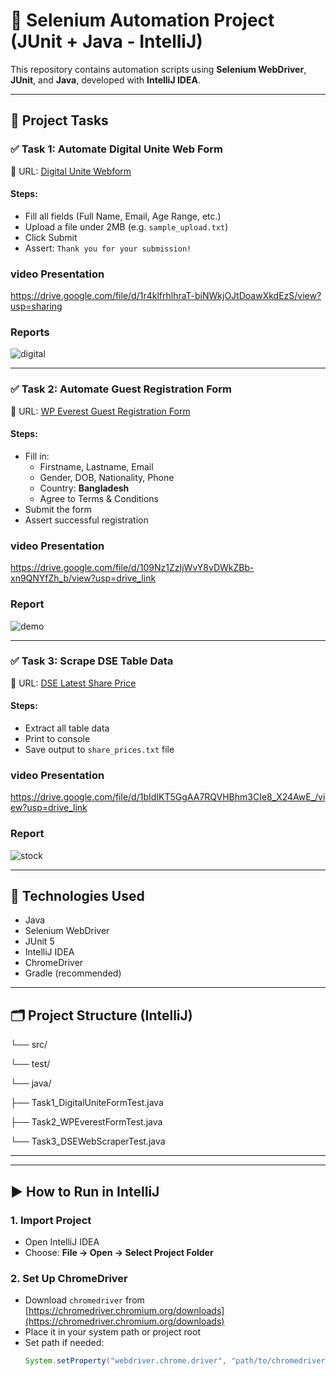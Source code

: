 # 🧪 Selenium Automation Project (JUnit + Java - IntelliJ)

This repository contains automation scripts using **Selenium WebDriver**, **JUnit**, and **Java**, developed with **IntelliJ IDEA**.

---

## 📌 Project Tasks

### ✅ Task 1: Automate Digital Unite Web Form

🔗 URL: [Digital Unite Webform](https://www.digitalunite.com/practice-webform-learners)

#### Steps:
- Fill all fields (Full Name, Email, Age Range, etc.)
- Upload a file under 2MB (e.g. `sample_upload.txt`)
- Click Submit
- Assert: `Thank you for your submission!`

### video Presentation

 https://drive.google.com/file/d/1r4klfrhlhraT-biNWkjOJtDoawXkdEzS/view?usp=sharing

 ### Reports
 ![digital](https://github.com/user-attachments/assets/137921a6-7652-41ee-8998-f7d0f1f277a1)

 
---

### ✅ Task 2: Automate Guest Registration Form

🔗 URL: [WP Everest Guest Registration Form](https://demo.wpeverest.com/user-registration/guest-registration-form/)

#### Steps:
- Fill in:
  - Firstname, Lastname, Email
  - Gender, DOB, Nationality, Phone
  - Country: **Bangladesh**
  - Agree to Terms & Conditions
- Submit the form
- Assert successful registration
### video Presentation
https://drive.google.com/file/d/109Nz1ZzIjWvY8vDWkZBb-xn9QNYfZh_b/view?usp=drive_link 
### Report
![demo](https://github.com/user-attachments/assets/d08cefde-e8a3-43ae-a70d-1ba7fef13a6f)

---

### ✅ Task 3: Scrape DSE Table Data

🔗 URL: [DSE Latest Share Price](https://dsebd.org/latest_share_price_scroll_by_value.php)

#### Steps:
- Extract all table data
- Print to console
- Save output to `share_prices.txt` file

### video Presentation

https://drive.google.com/file/d/1bIdIKT5GgAA7RQVHBhm3CIe8_X24AwE_/view?usp=drive_link
 ### Report
 ![stock](https://github.com/user-attachments/assets/e38ef529-53d1-4ae9-935c-b6d46f738947)

---

## 🧰 Technologies Used

- Java
- Selenium WebDriver
- JUnit 5
- IntelliJ IDEA
- ChromeDriver
- Gradle (recommended)

---

## 🗂 Project Structure (IntelliJ)
└── src/

└── test/

└── java/

├── Task1_DigitalUniteFormTest.java

├── Task2_WPEverestFormTest.java

└── Task3_DSEWebScraperTest.java

-------


---

## ▶️ How to Run in IntelliJ

### 1. Import Project
- Open IntelliJ IDEA
- Choose: **File → Open → Select Project Folder**

### 2. Set Up ChromeDriver
- Download `chromedriver` from [https://chromedriver.chromium.org/downloads](https://chromedriver.chromium.org/downloads)
- Place it in your system path or project root
- Set path if needed:
  ```java
  System.setProperty("webdriver.chrome.driver", "path/to/chromedriver");

